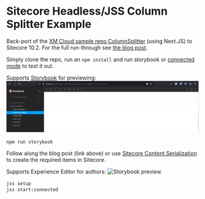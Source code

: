 # Sitecore Headless/JSS Column Splitter Example

Back-port of the [XM Cloud sample repo ColumnSplitter](https://github.com/sitecorelabs/xmcloud-foundation-head-dev/blob/main/src/sxastarter/src/components/ColumnSplitter.tsx) (using Next.JS) to Sitecore 10.2. For the full run-through see [the blog post](https://sitecoreandmore.blogspot.com/2023/04/sitecore-jssheadless-columnsplitter-in.html).

Simply clone the repo, run an `npm install` and run storybook or [connected mode](https://doc.sitecore.com/xp/en/developers/hd/201/sitecore-headless-development/start-a-jss-app-in-connected-mode.html) to test it out. 

Supports [Storybook](https://storybook.js.org) for previewing:
![Storybook preview.](https://raw.githubusercontent.com/moo2u2/jss-column-splitter-example/main/public/storybook_preview.png)
```
npm run storybook
```

Follow along the blog post (link above) or use [Sitecore Content Serialization](https://doc.sitecore.com/xp/en/developers/102/developer-tools/log-in-to-a-sitecore-instance-with-sitecore-command-line-interface.html) to create the required items in Sitecore. 

Supports Experience Editor for authors:
![Storybook preview.](https://raw.githubusercontent.com/moo2u2/jss-column-splitter-example/tree/main/public/storybook_preview.png)
```
jss setup
jss start:connected
```